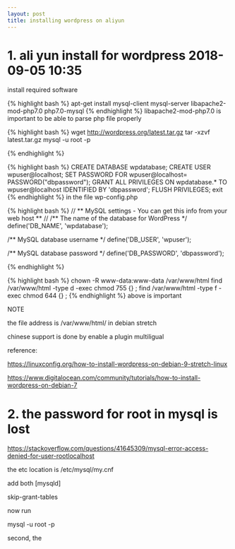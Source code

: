 ```yaml
---
layout: post
title: installing wordpress on aliyun
---
```


# 1. ali yun install for wordpress 2018-09-05 10:35 
install required software

 {% highlight bash %}
apt-get install mysql-client mysql-server libapache2-mod-php7.0 php7.0-mysql
 {% endhighlight %}
libapache2-mod-php7.0 is important to be able to parse php file properly

 {% highlight bash %}
wget http://wordpress.org/latest.tar.gz
tar -xzvf latest.tar.gz 
mysql -u root -p

 {% endhighlight %}

 {% highlight bash %}
CREATE DATABASE wpdatabase;
CREATE USER wpuser@localhost;
SET PASSWORD FOR wpuser@localhost= PASSWORD("dbpassword");
GRANT ALL PRIVILEGES ON wpdatabase.* TO 
wpuser@localhost IDENTIFIED BY 'dbpassword';
FLUSH PRIVILEGES;
exit
 {% endhighlight %}
in the file wp-config.php

 {% highlight bash %}
// ** MySQL settings - You can get this info from your web host ** //
/** The name of the database for WordPress */
define('DB_NAME', 'wpdatabase');

/** MySQL database username */
define('DB_USER', 'wpuser');

/** MySQL database password */
define('DB_PASSWORD', 'dbpassword');

 {% endhighlight %}

 {% highlight bash %}
 chown -R www-data:www-data /var/www/html
 find /var/www/html -type d -exec chmod 755 {} \;
 find /var/www/html -type f -exec chmod 644 {} \;
 {% endhighlight %}
above is important

NOTE

 the file address is /var/www/html/    in debian stretch

chinese support is done by enable a plugin multiligual 
 
reference:

https://linuxconfig.org/how-to-install-wordpress-on-debian-9-stretch-linux

https://www.digitalocean.com/community/tutorials/how-to-install-wordpress-on-debian-7




# 2. the password for root in mysql is lost

https://stackoverflow.com/questions/41645309/mysql-error-access-denied-for-user-rootlocalhost

the etc location is /etc/mysql/my.cnf

add both 
[mysqld] 

skip-grant-tables 

now run 

mysql -u root -p


second, the 
